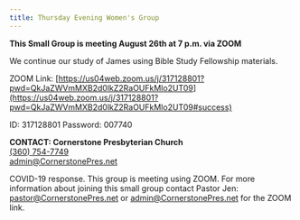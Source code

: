 ```yaml
---
title: Thursday Evening Women's Group
---
```

**This Small Group is meeting August 26th at 7 p.m. via ZOOM**

We continue our study of James using Bible Study Fellowship materials.

ZOOM Link:  [https://us04web.zoom.us/j/317128801?pwd=QkJaZWVmMXB2d0lkZ2RaOUFkMlo2UT09](https://us04web.zoom.us/j/317128801?pwd=QkJaZWVmMXB2d0lkZ2RaOUFkMlo2UT09#success)

ID: 317128801   Password: 007740

**CONTACT: Cornerstone Presbyterian Church**\
[(360) 754-7749](tel:360-754-7749)\
[admin@CornerstonePres.net](mailto:admin@cornerstonepres.net)

COVID-19 response. This group is meeting using ZOOM. For more information about joining this small group contact Pastor Jen: pastor@CornerstonePres.net or admin@CornerstonePres.net for the ZOOM link.